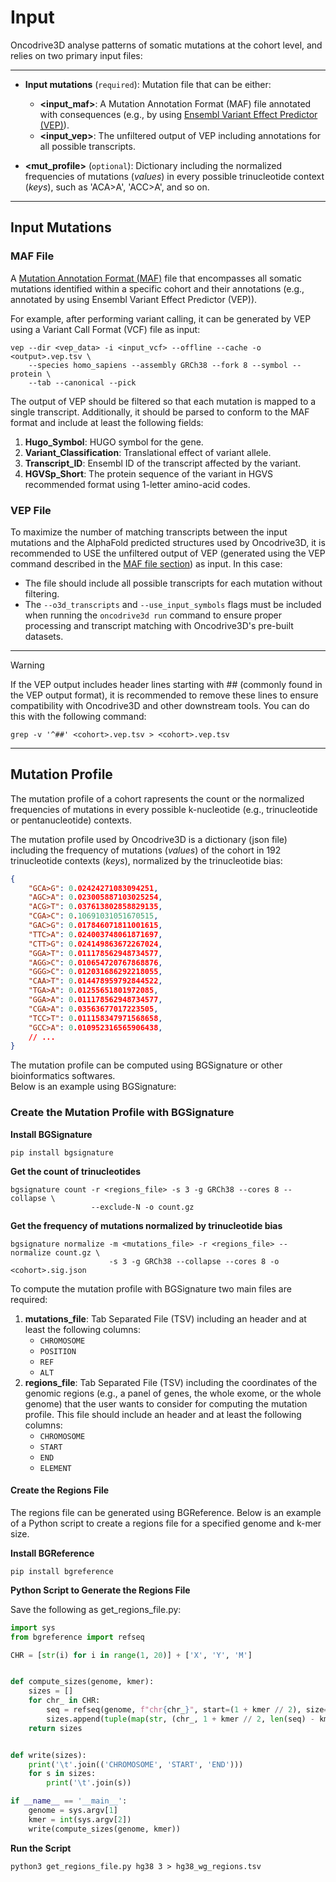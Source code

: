 # Input

Oncodrive3D analyse patterns of somatic mutations at the cohort level, and relies on two primary input files:

---
- **Input mutations** (`required`): Mutation file that can be either:
   - **<input_maf>**: A Mutation Annotation Format (MAF) file annotated with consequences (e.g., by using [Ensembl Variant Effect Predictor (VEP)](https://www.ensembl.org/info/docs/tools/vep/index.html)).
   - **<input_vep>**: The unfiltered output of VEP including annotations for all possible transcripts.

- **<mut_profile>** (`optional`): Dictionary including the normalized frequencies of mutations (*values*) in every possible trinucleotide context (*keys*), such as 'ACA>A', 'ACC>A', and so on.

---

## Input Mutations

### MAF File

A [Mutation Annotation Format (MAF)](https://docs.gdc.cancer.gov/Data/File_Formats/MAF_Format/#introduction) file that encompasses all somatic mutations identified within a specific cohort and their annotations (e.g., annotated by using Ensembl Variant Effect Predictor (VEP)).

For example, after performing variant calling, it can be generated by VEP using a Variant Call Format (VCF) file as input:

```
vep --dir <vep_data> -i <input_vcf> --offline --cache -o <output>.vep.tsv \
    --species homo_sapiens --assembly GRCh38 --fork 8 --symbol --protein \ 
    --tab --canonical --pick
```

The output of VEP should be filtered so that each mutation is mapped to a single transcript. Additionally, it should be parsed to conform to the MAF format and include at least the following fields:

1. **Hugo_Symbol**: HUGO symbol for the gene.
4. **Variant_Classification**: Translational effect of variant allele.
5. **Transcript_ID**: Ensembl ID of the transcript affected by the variant.
5. **HGVSp_Short**: The protein sequence of the variant in HGVS recommended format using 1-letter amino-acid codes.

### VEP File

To maximize the number of matching transcripts between the input mutations and the AlphaFold predicted structures used by Oncodrive3D, it is recommended to USE the unfiltered output of VEP (generated using the VEP command described in the [MAF file section](#maf-file)) as input.
In this case:

- The file should include all possible transcripts for each mutation without filtering.
- The `--o3d_transcripts` and `--use_input_symbols` flags must be included when running the `oncodrive3d run` command to ensure proper processing and transcript matching with Oncodrive3D's pre-built datasets.

---

> [!WARNING]
> If the VEP output includes header lines starting with ## (commonly found in the VEP output format), it is recommended to remove these lines to ensure compatibility with Oncodrive3D and other downstream tools. You can do this with the following command:
> 
> ```
> grep -v '^##' <cohort>.vep.tsv > <cohort>.vep.tsv
> ```

---

## Mutation Profile

The mutation profile of a cohort rapresents the count or the normalized frequencies of mutations in every possible k-nucleotide (e.g., trinucleotide or pentanucleotide) contexts.

The mutation profile used by Oncodrive3D is a dictionary (json file) including the frequency of mutations (*values*) of the cohort in 192 trinucleotide contexts (*keys*), normalized by the trinucleotide bias:

```json
{
    "GCA>G": 0.02424271083094251,
    "AGC>A": 0.023005887103025254,
    "ACG>T": 0.037613802858829135,
    "CGA>C": 0.10691031051670515,
    "GAC>G": 0.017846071811001615,
    "TTC>A": 0.024003748061871697,
    "CTT>G": 0.024149863672267024,
    "GGA>T": 0.011178562948734577,
    "AGG>C": 0.010654720767868876,
    "GGG>C": 0.012031686292218055,
    "CAA>T": 0.014478959792844522,
    "TGA>A": 0.01255651801972085,
    "GGA>A": 0.011178562948734577,
    "CGA>A": 0.03563677017223505,
    "TCC>T": 0.011158347971568658,
    "GCC>A": 0.010952316565906438,
    // ...
}
```

The mutation profile can be computed using BGSignature or other bioinformatics softwares.  
Below is an example using BGSignature:

### Create the Mutation Profile with BGSignature

**Install BGSignature**
```
pip install bgsignature
```

**Get the count of trinucleotides**
```
bgsignature count -r <regions_file> -s 3 -g GRCh38 --cores 8 --collapse \
                  --exclude-N -o count.gz
```

**Get the frequency of mutations normalized by trinucleotide bias**

```
bgsignature normalize -m <mutations_file> -r <regions_file> --normalize count.gz \ 
                      -s 3 -g GRCh38 --collapse --cores 8 -o <cohort>.sig.json
```

To compute the mutation profile with BGSignature two main files are required:

1. **mutations_file**: Tab Separated File (TSV) including an header and at least the following columns: 
    - `CHROMOSOME`
    - `POSITION`
    - `REF`
    - `ALT`
2. **regions_file**: Tab Separated File (TSV) including the coordinates of the genomic regions (e.g., a panel of genes, the whole exome, or the whole genome) that the user wants to consider for computing the mutation profile. This file should include an header and at least the following columns: 
    - `CHROMOSOME`
    - `START`
    - `END`
    - `ELEMENT`

#### Create the Regions File

The regions file can be generated using BGReference. Below is an example of a Python script to create a regions file for a specified genome and k-mer size.

**Install BGReference**
```
pip install bgreference
```

**Python Script to Generate the Regions File**

Save the following as get_regions_file.py:

```python
import sys
from bgreference import refseq

CHR = [str(i) for i in range(1, 20)] + ['X', 'Y', 'M']


def compute_sizes(genome, kmer):
    sizes = []
    for chr_ in CHR:
        seq = refseq(genome, f"chr{chr_}", start=(1 + kmer // 2), size=None)
        sizes.append(tuple(map(str, (chr_, 1 + kmer // 2, len(seq) - kmer // 2))))
    return sizes


def write(sizes):
    print('\t'.join(('CHROMOSOME', 'START', 'END')))
    for s in sizes:
        print('\t'.join(s))

if __name__ == '__main__':
    genome = sys.argv[1]
    kmer = int(sys.argv[2])
    write(compute_sizes(genome, kmer))
```

**Run the Script**

```
python3 get_regions_file.py hg38 3 > hg38_wg_regions.tsv
```